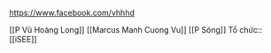 https://www.facebook.com/vhhhd

[[P Vũ Hoàng Long]] 
[[Marcus Manh Cuong Vu]]
[[P Sóng]]
Tổ chức:: [[iSEE]]
